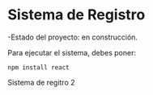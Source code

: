 <h1>Sistema de Registro</h1>

-Estado del proyecto: en construcción.

Para ejecutar el sistema, debes poner: 

```npm install react```

Sistema de regitro 2

